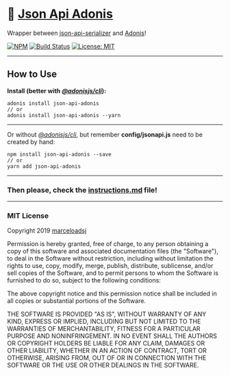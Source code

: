 # 🐙 [Json Api Adonis](https://www.npmjs.com/package/json-api-adonis)

Wrapper between [json-api-serializer](https://www.npmjs.com/package/json-api-serializer) and [Adonis](https://adonisjs.com/)!

[![NPM](https://img.shields.io/npm/v/json-api-adonis.svg)](https://www.npmjs.com/package/json-api-adonis)
[![Build Status](https://travis-ci.org/marceloadsj/json-api-adonis.svg?branch=master)](https://travis-ci.org/marceloadsj/json-api-adonis)
[![License: MIT](https://img.shields.io/badge/license-MIT-brightgreen.svg)](https://opensource.org/licenses/MIT)

---

## How to Use

**Install (better with [_@adonisjs/cli_](https://github.com/adonisjs/adonis-cli)):**

```
adonis install json-api-adonis
// or
adonis install json-api-adonis --yarn
```

---

Or without [_@adonisjs/cli_](https://github.com/adonisjs/adonis-cli), but remember **config/jsonapi.js** need to be created by hand:

```
npm install json-api-adonis --save
// or
yarn add json-api-adonis
```

---

### Then please, check the [instructions.md](instructions.md) file!

---

### MIT License

Copyright 2019 [marceloadsj](https://github.com/marceloadsj)

Permission is hereby granted, free of charge, to any person obtaining a copy of this software and associated documentation files (the "Software"), to deal in the Software without restriction, including without limitation the rights to use, copy, modify, merge, publish, distribute, sublicense, and/or sell copies of the Software, and to permit persons to whom the Software is furnished to do so, subject to the following conditions:

The above copyright notice and this permission notice shall be included in all copies or substantial portions of the Software.

THE SOFTWARE IS PROVIDED "AS IS", WITHOUT WARRANTY OF ANY KIND, EXPRESS OR IMPLIED, INCLUDING BUT NOT LIMITED TO THE WARRANTIES OF MERCHANTABILITY, FITNESS FOR A PARTICULAR PURPOSE AND NONINFRINGEMENT. IN NO EVENT SHALL THE AUTHORS OR COPYRIGHT HOLDERS BE LIABLE FOR ANY CLAIM, DAMAGES OR OTHER LIABILITY, WHETHER IN AN ACTION OF CONTRACT, TORT OR OTHERWISE, ARISING FROM, OUT OF OR IN CONNECTION WITH THE SOFTWARE OR THE USE OR OTHER DEALINGS IN THE SOFTWARE.
